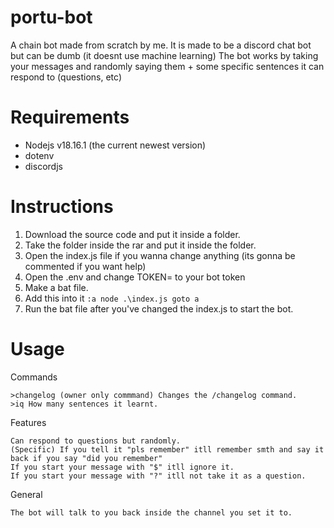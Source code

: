# portu-bot
A chain bot made from scratch by me. It is made to be a discord chat bot but can be dumb (it doesnt use machine learning)
The bot works by taking your messages and randomly saying them + some specific sentences it can respond to (questions, etc)

# Requirements
- Nodejs v18.16.1 (the current newest version)
- dotenv
- discordjs

# Instructions
1. Download the source code and put it inside a folder.
2. Take the folder inside the rar and put it inside the folder.
3. Open the index.js file if you wanna change anything (its gonna be commented if you want help)
4. Open the .env and change TOKEN= to your bot token
5. Make a bat file.
6. Add this into it ```:a
node .\index.js
goto a```
7. Run the bat file after you've changed the index.js to start the bot.

# Usage
Commands 
```
>changelog (owner only commmand) Changes the /changelog command.
>iq How many sentences it learnt.
```
Features
```
Can respond to questions but randomly.
(Specific) If you tell it "pls remember" itll remember smth and say it back if you say "did you remember"
If you start your message with "$" itll ignore it.
If you start your message with "?" itll not take it as a question.
```
General
```
The bot will talk to you back inside the channel you set it to.
```
